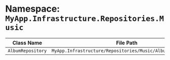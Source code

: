 # Namespace: `MyApp.Infrastructure.Repositories.Music`

| Class Name | File Path | Inherits From |
|------------|-----------|---------------|
| `AlbumRepository` | `MyApp.Infrastructure/Repositories/Music/AlbumRepository.cs` | `IAlbumRepository` |

